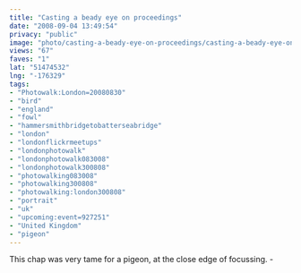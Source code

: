 ```yaml
---
title: "Casting a beady eye on proceedings"
date: "2008-09-04 13:49:54"
privacy: "public"
image: "photo/casting-a-beady-eye-on-proceedings/casting-a-beady-eye-on-proceedings.jpg"
views: "67"
faves: "1"
lat: "51474532"
lng: "-176329"
tags:
- "Photowalk:London=20080830"
- "bird"
- "england"
- "fowl"
- "hammersmithbridgetobatterseabridge"
- "london"
- "londonflickrmeetups"
- "londonphotowalk"
- "londonphotowalk083008"
- "londonphotowalk300808"
- "photowalking083008"
- "photowalking300808"
- "photowalking:london300808"
- "portrait"
- "uk"
- "upcoming:event=927251"
- "United Kingdom"
- "pigeon"
---
```

This chap was very tame for a pigeon, at the close edge of focussing. - <a href="/photos/2008/09/04/casting-a-beady-eye-on-proceedings"></a>
